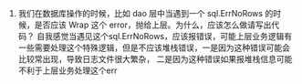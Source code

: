 1. 我们在数据库操作的时候，比如 dao 层中当遇到一个 sql.ErrNoRows 的时候，是否应该 Wrap 这个 error，抛给上层。为什么，应该怎么做请写出代码？
自我感觉当遇见这个sql.ErrNoRows，应该报错误，可能上层业务逻辑有一些需要处理这个特殊逻辑，但是不应该堆栈错误，一是因为这种错误可能会比较常出现，导致日志文件很大繁杂，
二是因为这种错误如果报堆栈信息可能不利于上层业务处理这个err
